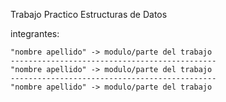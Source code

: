 Trabajo Practico Estructuras de Datos 

integrantes:

    "nombre apellido" -> modulo/parte del trabajo
    ----------------------------------------------
    "nombre apellido" -> modulo/parte del trabajo
    ----------------------------------------------
    "nombre apellido" -> modulo/parte del trabajo
